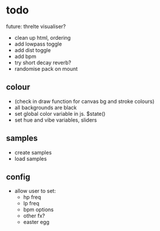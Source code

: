 # todo

future: threlte visualiser?

<!-- todo -->

- clean up html, ordering
- add lowpass toggle
- add dist toggle
- add bpm
- try short decay reverb?
- randomise pack on mount

## colour

- (check in draw function for canvas bg and stroke colours)
- all backgrounds are black
- set global color variable in js. $state()
- set hue and vibe variables, sliders

## samples

- create samples
- load samples

## config

- allow user to set:
  - hp freq
  - lp freq
  - bpm options
  - other fx?
  - easter egg
